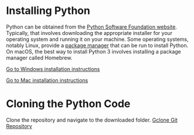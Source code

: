 # Installing Python
Python can be obtained from the [Python Software Foundation website](www.python.org). Typically, that involves downloading the appropriate installer for your operating system and running it on your machine.
Some operating systems, notably Linux, provide a [package manager](https://packaging.python.org/tutorials/installing-packages/) that can be run to install Python.
On macOS, the best way to install Python 3 involves installing a package manager called Homebrew. 

[Go to Windows installation instructions](https://docs.python.org/3/using/windows.html#the-full-installer)

[Go to Mac installation instructions](https://docs.python.org/3/using/mac.html#getting-and-installing-macpython)

# Cloning the Python Code

Clone the repository and navigate to the downloaded folder. 
[Gclone Git Repository](https://github.com/rapid130rs/iris_dataset.git)
